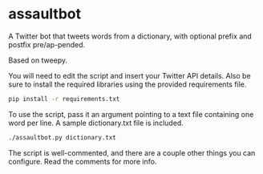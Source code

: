 # assaultbot
A Twitter bot that tweets words from a dictionary, with optional prefix and postfix pre/ap-pended.

Based on tweepy.

You will need to edit the script and insert your Twitter API details. Also be sure to install the required libraries using the provided requirements file.

```bash
pip install -r requirements.txt
```

To use the script, pass it an argument pointing to a text file containing one word per line. A sample dictionary.txt file is included.

```bash
./assaultbot.py dictionary.txt
```

The script is well-commented, and there are a couple other things you can configure. Read the comments for more info.
